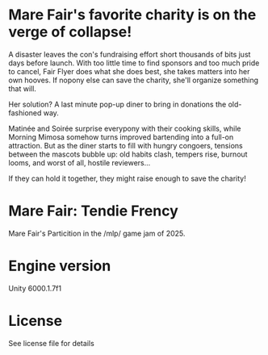 # Mare Fair's favorite charity is on the verge of collapse!

A disaster leaves the con's fundraising effort short thousands of bits just days before launch. With too little time to find sponsors and too much pride to cancel, Fair Flyer does what she does best, she takes matters into her own hooves. If nopony else can save the charity, she'll organize something that will.

Her solution? A last minute pop-up diner to bring in donations the old-fashioned way.

Matinée and Soirée surprise everypony with their cooking skills, while Morning Mimosa somehow turns improved bartending into a full-on attraction. But as the diner starts to fill with hungry congoers, tensions between the mascots bubble up: old habits clash, tempers rise, burnout looms, and worst of all, hostile reviewers...

If they can hold it together, they might raise enough to save the charity! 

# Mare Fair: Tendie Frency
Mare Fair's Particition in the /mlp/ game jam of 2025.

# Engine version
Unity 6000.1.7f1

# License
See license file for details
